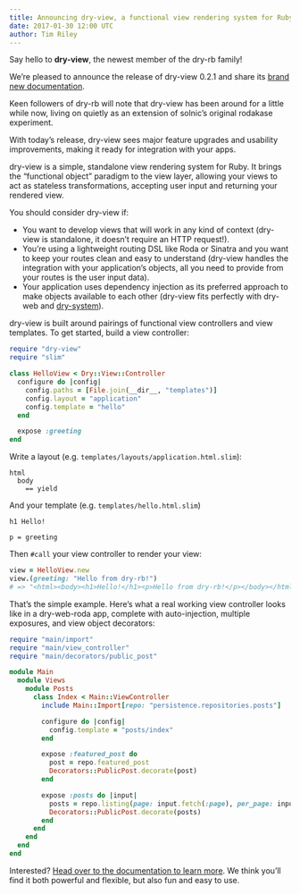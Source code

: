 ```yaml
---
title: Announcing dry-view, a functional view rendering system for Ruby
date: 2017-01-30 12:00 UTC
author: Tim Riley
---
```


Say hello to **dry-view**, the newest member of the dry-rb family!

We’re pleased to announce the release of dry-view 0.2.1 and share its [brand new documentation](/gems/dry-view).

Keen followers of dry-rb will note that dry-view has been around for a little while now, living on quietly as an extension of solnic’s original rodakase experiment.

With today’s release, dry-view sees major feature upgrades and usability improvements, making it ready for integration with your apps.

dry-view is a simple, standalone view rendering system for Ruby. It brings the “functional object” paradigm to the view layer, allowing your views to act as stateless transformations, accepting user input and returning your rendered view.

You should consider dry-view if:

- You want to develop views that will work in any kind of context (dry-view is standalone, it doesn’t require an HTTP request!).
- You’re using a lightweight routing DSL like Roda or Sinatra and you want to keep your routes clean and easy to understand (dry-view handles the integration with your application’s objects, all you need to provide from your routes is the user input data).
- Your application uses dependency injection as its preferred approach to make objects available to each other (dry-view fits perfectly with dry-web and [dry-system](/gems/dry-system)).

dry-view is built around pairings of functional view controllers and view templates. To get started, build a view controller:

```ruby
require "dry-view"
require "slim"

class HelloView < Dry::View::Controller
  configure do |config|
    config.paths = [File.join(__dir__, "templates")]
    config.layout = "application"
    config.template = "hello"
  end

  expose :greeting
end
```

Write a layout (e.g. `templates/layouts/application.html.slim`):

```slim
html
  body
    == yield
```

And your template (e.g. `templates/hello.html.slim`)

```slim
h1 Hello!

p = greeting
```

Then `#call` your view controller to render your view:

```ruby
view = HelloView.new
view.(greeting: "Hello from dry-rb!")
# => "<html><body><h1>Hello!</h1><p>Hello from dry-rb!</p></body></html>
```

That’s the simple example. Here’s what a real working view controller looks like in a dry-web-roda app, complete with auto-injection, multiple exposures, and view object decorators:

```ruby
require "main/import"
require "main/view_controller"
require "main/decorators/public_post"

module Main
  module Views
    module Posts
      class Index < Main::ViewController
        include Main::Import[repo: "persistence.repositories.posts"]

        configure do |config|
          config.template = "posts/index"
        end

        expose :featured_post do
          post = repo.featured_post
          Decorators::PublicPost.decorate(post)
        end

        expose :posts do |input|
          posts = repo.listing(page: input.fetch(:page), per_page: input.fetch(:per_page))
          Decorators::PublicPost.decorate(posts)
        end
      end
    end
  end
end
```

Interested? [Head over to the documentation to learn more](/gems/dry-view). We think you’ll find it both powerful and flexible, but also fun and easy to use.
